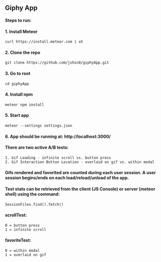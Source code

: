 ## Giphy App


#### Steps to run:

#### 1. Install Meteor

	curl https://install.meteor.com | sh


#### 2. Clone the repo 

	git clone https://github.com/jshin8/giphyApp.git


#### 3. Go to root

	cd giphyApp


#### 4. Install npm

	meteor npm install


#### 5. Start app

	meteor --settings settings.json


#### 6. App should be running at: http://localhost:3000/



#### There are two active A/B tests:
	1. Gif Loading - infinite scroll vs. button press
	2. Gif Interaction Button Location - overlaid on gif vs. within modal

#### Gifs rendered and favorited are counted during each user session. A user session begins/ends on each load/reload/unload of the app.

#### Test stats can be retrieved from the client (JS Console) or server (meteor shell) using the command:

	SessionFiles.find().fetch()

#### scrollTest:
	0 = button press
	1 = infinite scroll

#### favoriteTest: 
	0 = within modal
	1 = overlaid on gif
	



